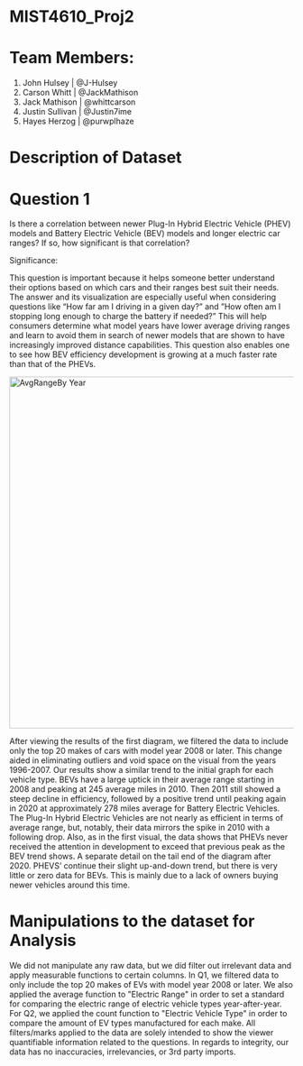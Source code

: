 # MIST4610_Proj2
# Team Members:

1. John Hulsey | @J-Hulsey
2. Carson Whitt | @JackMathison
3. Jack Mathison | @whittcarson
4. Justin Sullivan | @Justin7ime
6. Hayes Herzog | @purwplhaze

# Description of Dataset

# Question 1
Is there a correlation between newer Plug-In Hybrid Electric Vehicle (PHEV) models and Battery Electric Vehicle (BEV) models and longer electric car ranges? If so, how significant is that correlation?

Significance:

This question is important because it helps someone better understand their options based on which cars and their ranges best suit their needs. The answer and its visualization are especially useful when considering questions like “How far am I driving in a given day?” and ”How often am I stopping long enough to charge the battery if needed?” This will help consumers determine what model years have lower average driving ranges and learn to avoid them in search of newer models that are shown to have increasingly improved distance capabilities. This question also enables one to see how BEV efficiency development is growing at a much faster rate than that of the PHEVs.

<img width="624" alt="AvgRangeBy Year" src="https://github.com/whittcarson/MIST4610GroupProject2/assets/131502055/e523276f-b4bf-4d67-8a8a-17866cbaeadd">

After viewing the results of the first diagram, we filtered the data to include only the top 20 makes of cars with model year 2008 or later. This change aided in eliminating outliers and void space on the visual from the years 1996-2007. Our results show a similar trend to the initial graph for each vehicle type. BEVs have a large uptick in their average range starting in 2008 and peaking at 245 average miles in 2010. Then 2011 still showed a steep decline in efficiency, followed by a positive trend until peaking again in 2020 at approximately 278 miles average for Battery Electric Vehicles. The Plug-In Hybrid Electric Vehicles are not nearly as efficient in terms of average range, but, notably, their data mirrors the spike in 2010 with a following drop. Also, as in the first visual, the data shows that PHEVs never received the attention in development to exceed that previous peak as the BEV trend shows. A separate detail on the tail end of the diagram after 2020. PHEVS’ continue their slight up-and-down trend, but there is very little or zero data for BEVs. This is mainly due to a lack of owners buying newer vehicles around this time.

# Manipulations to the dataset for Analysis
We did not manipulate any raw data, but we did filter out irrelevant data and apply measurable functions to certain columns. In Q1, we filtered data to only include the top 20 makes of EVs with model year 2008 or later. We also applied the average function to "Electric Range" in order to set a standard for comparing the electric range of electric vehicle types year-after-year. For Q2, we applied the count function to "Electric Vehicle Type" in order to compare the amount of EV types manufactured for each make. All filters/marks applied to the data are solely intended to show the viewer quantifiable information related to the questions. In regards to integrity, our data has no inaccuracies, irrelevancies, or 3rd party imports.
